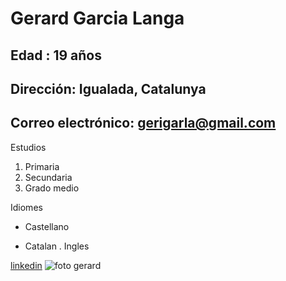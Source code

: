 # Gerard Garcia Langa
## Edad : 19 años 
## Dirección: Igualada, Catalunya
## Correo electrónico: gerigarla@gmail.com

Estudios
1. Primaria
2. Secundaria
3. Grado medio
   
Idiomes
* Castellano 
+ Catalan
. Ingles

[linkedin](https://www.linkedin.com/feed/)
![foto gerard](https://media.licdn.com/dms/image/v2/D4E03AQEDCu9p7yWFhQ/profile-displayphoto-shrink_200_200/profile-displayphoto-shrink_200_200/0/1698254646812?e=2147483647&v=beta&t=I30QQ8FdVhZGXWJW5UXTU2Ro8kyqOFyKZas0s7k2cz8)
